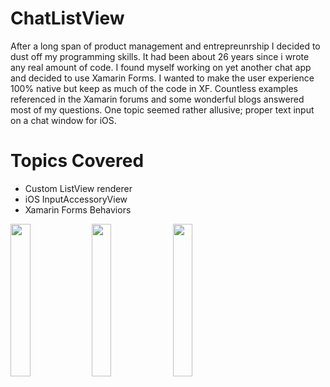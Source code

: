 # ChatListView

After a long span of product management and entrepreunrship I decided to dust off my programming skills.  It had been about 26 years since i wrote any real amount of code.  I found myself working on yet another chat app and decided to use Xamarin Forms.  I wanted to make the user experience 100% native but keep as much of the code in XF.  Countless examples referenced in the Xamarin forums and some wonderful blogs answered most of my questions.  One topic seemed rather allusive; proper text input on a chat window for iOS.

# Topics Covered
 * Custom ListView renderer 
 * iOS InputAccessoryView 
 * Xamarin Forms Behaviors 

<img src="https://github.com/bbkillen/ChatListView/blob/master/example1.png" width="25%" height="25%" />
<img src="https://github.com/bbkillen/ChatListView/blob/master/example2.png" width="25%" height="25%" />
<img src="https://github.com/bbkillen/ChatListView/blob/master/example4.png" width="25%" height="25%" />
